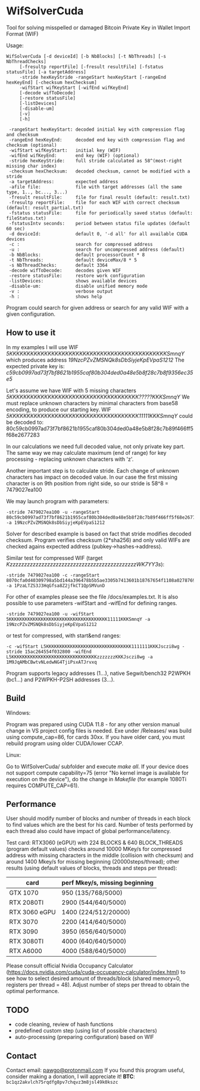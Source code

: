 # WifSolverCuda
Tool for solving misspelled or damaged Bitcoin Private Key in Wallet Import Format (WIF)

Usage:

    WifSolverCuda [-d deviceId] [-b NbBlocks] [-t NbThreads] [-s NbThreadChecks]
         [-fresultp reportFile] [-fresult resultFile] [-fstatus statusFile] [-a targetAddress]
         -stride hexKeyStride -rangeStart hexKeyStart [-rangeEnd hexKeyEnd] [-checksum hexChecksum] 
         -wifStart wifKeyStart [-wifEnd wifKeyEnd]
         [-decode wifToDecode]
         [-restore statusFile]
         [-listDevices] 
         [-disable-um]
         [-v]
         [-h]

     -rangeStart hexKeyStart: decoded initial key with compression flag and checksum
     -rangeEnd hexKeyEnd:     decoded end key with compression flag and checksum (optional)
     -wifStart wifKeyStart:   initial key (WIF)
     -wifEnd wifKeyEnd:       end key (WIF) (optional)
     -stride hexKeyStride:    full stride calculated as 58^(most-right missing char index)
	 -checksum hexChecksum:   decoded checksum, cannot be modified with a stride
	 -a targetAddress:        expected address
     -afile file:             file with target addresses (all the same type, 1.., bc..., 3...)
     -fresult resultFile:     file for final result (default: result.txt)
     -fresultp reportFile:    file for each WIF with correct checksum (default: result_partial.txt)
     -fstatus statusFile:     file for periodically saved status (default: fileStatus.txt)
     -fstatusIntv seconds:    period between status file updates (default 60 sec)
	 -d deviceId:             default 0, '-d all' for all available CUDA devices
     -c :                     search for compressed address
     -u :                     search for uncompressed address (default)     
     -b NbBlocks:             default processorCount * 8
     -t NbThreads:            default deviceMax/8 * 5
     -s NbThreadChecks:       default 3364
     -decode wifToDecode:     decodes given WIF
     -restore statusFile:     restore work configuration
     -listDevices:            shows available devices
     -disable-um:             disable unified memory mode
     -v :                     verbose output
     -h :                     shows help
     

Program could search for given address or search for any valid WIF with a given configuration. 
 
How to use it
-------------

In my examples I will use WIF _5KKKKKKKKKKKKKKKKKKKKKKKKKKKKKKKKKKKKKKKKKKKKKSmnqY_
which produces address _19NzcPZvZMSNQk8sDbSiyjeKpEVpaS1212_
The expected private key is: _c59cb0997ad73f7bf8621b1955caf80b304ded0a48e5b8f28c7b8f9356ec35e5_
    
Let's assume we have WIF with 5 missing characters _5KKKKKKKKKKKKKKKKKKKKKKKKKKKKKKKKKKKKK?????KKKSmnqY_
We must replace unknown characters by minimal characters from base58 encoding, to produce our starting key.
WIF _5KKKKKKKKKKKKKKKKKKKKKKKKKKKKKKKKKKKKK11111KKKSmnqY_ could be decoded to:
80c59cb0997ad73f7bf8621b1955caf80b304ded0a48e5b8f28c7b89f466ff5f68e2677283

In our calculations we need full decoded value, not only private key part.
The same way we may calculate maximum (end of range) for key processing - replacing unknown characters with 'z'.

Another important step is to calculate stride. Each change of unknown characters has impact on decoded value.
In our case the first missing character is on 9th position from right side, so our stride is
58^8 = 7479027ea100

We may launch program with parameters:

    -stride 7479027ea100 -u -rangeStart 80c59cb0997ad73f7bf8621b1955caf80b304ded0a48e5b8f28c7b89f466ff5f68e2677283  -a 19NzcPZvZMSNQk8sDbSiyjeKpEVpaS1212

Solver for described example is based on fact that stride modifies decoded checksum. Program verifies checksum (2*sha256) and only valid WIFs are checked agains expected address (pubkey->hashes->address).
    
Similar test for compressed WIF (target _KzzzzzzzzzzzzzzzzzzzzzzzzzzzzzzzzzzzzzzzzzzzzWK7YY3s_):

    -stride 7479027ea100 -c -rangeStart 8070cfa0d40309798a5bd144a396478b5b5ae3305b7413601b18767654f1108a02787692623a  -a 1PzaLTZS3J3HqGfsa8Z2jfkCT1QpSMVunD
   
For other of examples please see the file /docs/examples.txt. 
It is also possible to use parameters -wifStart and -wifEnd for defining ranges.    
    
    -stride 7479027ea100 -u -wifStart 5KKKKKKKKKKKKKKKKKKKKKKKKKKKKKKKKKKKKK11111KKKSmnqY -a 19NzcPZvZMSNQk8sDbSiyjeKpEVpaS1212
   
or test for compressed, with start&end ranges:
    
    -c -wifStart L5KKKKKKKKKKKKKKKKKKKKKKKKKKKKKKKK1111111KKKJsczi8wg -stride 15ac264554f032800 -wifEnd L5KKKKKKKKKKKKKKKKKKKKKKKKKKKKKKKKzzzzzzzKKKJsczi8wg -a 1M9JqAMbCBwtvNLedwNG4TjiPsxATJrvxq
   


Program supports legacy addresses (1...), native Segwit/bench32 P2WPKH (bc1...) and P2WPKH-P2SH addresses (3...).
        
Build
-----
Windows:

Program was prepared using CUDA 11.8 - for any other version manual change in VS project config files is needed. Exe under /Releases/ was build using compute_cap=86, for cards 30xx. If you have older card, you must rebuild program using older CUDA/lower CCAP.

Linux:

Go to WifSolverCuda/ subfolder and execute _make all_. If your device does not support compute capability=75 (error "No kernel image is available for execution on the device"), do the change in _Makefile_ (for example 1080Ti requires COMPUTE_CAP=61).


Performance
-----------
User should modify number of blocks and number of threads in each block to find values which are the best for his card. Number of tests performed by each thread also could have impact of global performance/latency.  

Test card: RTX3060 (eGPU!) with 224 BLOCKS & 640 BLOCK_THREADS (program default values) checks around 10000 MKey/s for compressed address with missing characters in the middle (collision with checksum) and around 1400 Mkey/s for missing beginning (20000steps/thread); other results (using default values of blocks, threads and steps per thread):

| card          | perf Mkey/s, missing beginning
|---------------|---------------------|
| GTX 1070      | 950  (135/768/5000) |
| RTX 2080TI    | 2900 (544/640/5000) |
| RTX 3060 eGPU | 1400 (224/512/20000)|
| RTX 3070      | 2200 (414/640/5000) |
| RTX 3090      | 3950 (656/640/5000) |
| RTX 3080TI    | 4000 (640/640/5000) |
| RTX A6000     | 4000 (588/640/5000) |

Please consult official Nvidia Occupancy Calculator (https://docs.nvidia.com/cuda/cuda-occupancy-calculator/index.html) to see how to select desired amount of threads/block (shared memory=0, registers per thread = 48). Adjust number of steps per thread to obtain the optimal performance.
       
TODO
----
* code cleaning, review of hash functions
* predefined custom step (using list of possible characters)
* auto-processing (preparing configuration) based on WIF

Contact
-------
Contact email: pawgo@protonmail.com
If you found this program useful, consider making a donation, I will appreciate it! 
**BTC**: `bc1qz2akvlch75rqdfg8pv7chqvz3m8jsl49k0kszc`
